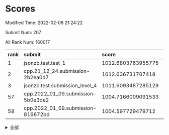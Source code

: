 # Scores

Modified Time: 2022-02-08 21:24:22

Submit Num: 207

All Rank Num: 160017

| rank |               submit               |       score        |       sigma        | pk_num |
| :--- | :--------------------------------- | :----------------- | :----------------- | :----- |
| 1    | jsonzb.test.test_1                 | 1012.6803763955775 | 0.7996740258494647 | 3092   |
| 2    | cpp.21_12_24.submission-2b2ea0d7   | 1012.636731707418  | 0.7902187948319008 | 3090   |
| 3    | jsonzb.test.submission_level_4     | 1011.6093487285129 | 0.7981523811453157 | 3098   |
| 57   | cpp.2022_01_09.submission-5b0e3de2 | 1004.7166009091533 | 0.7241513936935154 | 3092   |
| 58   | cpp.2022_01_09.submission-816672bd | 1004.597729479712  | 0.7262896363796777 | 3094   |


<details>
<summary>全部</summary>

| rank |                 submit                 |       score        |       sigma        | pk_num |
| :--- | :------------------------------------- | :----------------- | :----------------- | :----- |
| 1    | jsonzb.test.test_1                     | 1012.6803763955775 | 0.7996740258494647 | 3092   |
| 2    | cpp.21_12_24.submission-2b2ea0d7       | 1012.636731707418  | 0.7902187948319008 | 3090   |
| 3    | jsonzb.test.submission_level_4         | 1011.6093487285129 | 0.7981523811453157 | 3098   |
| 4    | gobigger.level_3.submission_level_3_18 | 1011.4701584371328 | 0.7893000745628175 | 3091   |
| 5    | gobigger.level_3.submission_level_3_43 | 1011.0229848283187 | 0.7681599127641526 | 3092   |
| 6    | gobigger.level_3.submission_level_3_13 | 1010.9963987694291 | 0.7882518892154778 | 3092   |
| 7    | gobigger.level_3.submission_level_3_14 | 1010.9717688019206 | 0.7692579082557013 | 3091   |
| 8    | gobigger.level_3.submission_level_3_22 | 1010.9433895564345 | 0.7673335824640286 | 3090   |
| 9    | gobigger.level_3.submission_level_3_30 | 1010.8952794415388 | 0.770231071006638  | 3095   |
| 10   | gobigger.level_3.submission_level_3_17 | 1010.8025498966895 | 0.7790640902214293 | 3093   |
| 11   | gobigger.level_3.submission_level_3_46 | 1010.7473111352525 | 0.7562889192947776 | 3096   |
| 12   | gobigger.level_3.submission_level_3_24 | 1010.7400516371731 | 0.7522689435287638 | 3090   |
| 13   | gobigger.level_3.submission_level_3_6  | 1010.6531215875082 | 0.8003505365437227 | 3095   |
| 14   | gobigger.level_3.submission_level_3_19 | 1010.5669318889658 | 0.7545542238459183 | 3089   |
| 15   | gobigger.level_3.submission_level_3_33 | 1010.5458959686493 | 0.769640620547757  | 3099   |
| 16   | gobigger.level_3.submission_level_3_25 | 1010.5179901909183 | 0.7597087583795162 | 3096   |
| 17   | gobigger.level_3.submission_level_3_5  | 1010.4708646339728 | 0.757905287748916  | 3098   |
| 18   | gobigger.level_3.submission_level_3_48 | 1010.3558130766074 | 0.7573911576188939 | 3090   |
| 19   | gobigger.level_3.submission_level_3_35 | 1010.349311886081  | 0.75250723207182   | 3089   |
| 20   | gobigger.level_3.submission_level_3_47 | 1010.3442428778187 | 0.7781357799471117 | 3095   |
| 21   | gobigger.level_3.submission_level_3_38 | 1010.3361845601477 | 0.7702000040058583 | 3092   |
| 22   | gobigger.level_3.submission_level_3_44 | 1010.3312412817412 | 0.7535788871916957 | 3096   |
| 23   | gobigger.level_3.submission_level_3_28 | 1010.3199933010267 | 0.7672841460571062 | 3095   |
| 24   | gobigger.level_3.submission_level_3_3  | 1010.2395643949965 | 0.7429077844649694 | 3089   |
| 25   | gobigger.level_3.submission_level_3_40 | 1010.1469679868104 | 0.7503242096567112 | 3094   |
| 26   | gobigger.level_3.submission_level_3_27 | 1010.1231523711464 | 0.7698911541359523 | 3094   |
| 27   | gobigger.level_3.submission_level_3_11 | 1010.0923676136082 | 0.761834237544885  | 3091   |
| 28   | gobigger.level_3.submission_level_3_26 | 1010.0258748326969 | 0.7639058605443005 | 3092   |
| 29   | gobigger.level_3.submission_level_3_39 | 1009.9568506802112 | 0.7480861448381718 | 3096   |
| 30   | gobigger.level_3.submission_level_3_15 | 1009.9482266589288 | 0.7508337936009043 | 3090   |
| 31   | gobigger.level_3.submission_level_3_16 | 1009.9215859751932 | 0.732136397674175  | 3094   |
| 32   | gobigger.level_3.submission_level_3_32 | 1009.8955747437077 | 0.7508437616219146 | 3093   |
| 33   | gobigger.level_3.submission_level_3_2  | 1009.893692716079  | 0.7578787162905077 | 3092   |
| 34   | gobigger.level_3.submission_level_3_7  | 1009.8259069658773 | 0.7541906055565963 | 3095   |
| 35   | gobigger.level_3.submission_level_3_9  | 1009.8241386575645 | 0.7604533691211304 | 3098   |
| 36   | gobigger.level_3.submission_level_3_31 | 1009.662918649156  | 0.7727935244099025 | 3089   |
| 37   | gobigger.level_3.submission_level_3_4  | 1009.6616172946609 | 0.7599685728240761 | 3094   |
| 38   | gobigger.level_3.submission_level_3_10 | 1009.6163880360721 | 0.7479790509707754 | 3093   |
| 39   | gobigger.level_3.submission_level_3_29 | 1009.5189648255997 | 0.7480893328688601 | 3091   |
| 40   | gobigger.level_3.submission_level_3_23 | 1009.4642379258385 | 0.7666304201310836 | 3093   |
| 41   | gobigger.level_3.submission_level_3_1  | 1009.4343770121826 | 0.773617966034054  | 3088   |
| 42   | gobigger.level_3.submission_level_3_42 | 1009.3419274072857 | 0.7324312842056206 | 3093   |
| 43   | gobigger.level_3.submission_level_3_36 | 1009.3281388513195 | 0.7582456389785175 | 3088   |
| 44   | gobigger.level_3.submission_level_3_20 | 1009.2963537592811 | 0.7436217794004855 | 3088   |
| 45   | gobigger.level_3.submission_level_3_45 | 1009.26407267331   | 0.7514408324025494 | 3086   |
| 46   | gobigger.level_3.submission_level_3_12 | 1009.2484041056154 | 0.7471099003126035 | 3094   |
| 47   | gobigger.level_3.submission_level_3_0  | 1009.2261893980126 | 0.7517533301806448 | 3090   |
| 48   | gobigger.level_3.submission_level_3_8  | 1008.9300851706877 | 0.7482268233670858 | 3094   |
| 49   | gobigger.level_3.submission_level_3_41 | 1008.8319723316966 | 0.7399457396532092 | 3087   |
| 50   | gobigger.level_3.submission_level_3_34 | 1008.8223476264758 | 0.7403281830016928 | 3091   |
| 51   | gobigger.level_3.submission_level_3_49 | 1008.4045954593956 | 0.7568004533519348 | 3091   |
| 52   | gobigger.level_3.submission_level_3_37 | 1007.9613888735225 | 0.7461212825994451 | 3092   |
| 53   | gobigger.level_3.submission_level_3_21 | 1007.7103060913762 | 0.7354303520837119 | 3086   |
| 54   | gobigger.level_1.submission_level_1_30 | 1005.3124620446122 | 0.7240361357857157 | 3094   |
| 55   | gobigger.level_1.submission_level_1_38 | 1005.1519250704091 | 0.7246715048619228 | 3098   |
| 56   | gobigger.level_1.submission_level_1_6  | 1004.9550327620301 | 0.7190610493664502 | 3094   |
| 57   | cpp.2022_01_09.submission-5b0e3de2     | 1004.7166009091533 | 0.7241513936935154 | 3092   |
| 58   | cpp.2022_01_09.submission-816672bd     | 1004.597729479712  | 0.7262896363796777 | 3094   |
| 59   | gobigger.level_1.submission_level_1_23 | 1004.5568043305087 | 0.7361808198245876 | 3092   |
| 60   | gobigger.level_1.submission_level_1_41 | 1004.4583861848986 | 0.7098602494348242 | 3093   |
| 61   | gobigger.level_1.submission_level_1_8  | 1004.3901630269245 | 0.7060510253742982 | 3089   |
| 62   | gobigger.level_1.submission_level_1_39 | 1004.1735555860496 | 0.7150536370405033 | 3095   |
| 63   | gobigger.level_1.submission_level_1_24 | 1004.1697632335524 | 0.7148166461214791 | 3089   |
| 64   | gobigger.level_1.submission_level_1_37 | 1004.152268153867  | 0.701654743695259  | 3093   |
| 65   | gobigger.level_1.submission_level_1_28 | 1003.9314272420678 | 0.7306343581150686 | 3093   |
| 66   | gobigger.level_1.submission_level_1_18 | 1003.9251149020778 | 0.721966690184141  | 3092   |
| 67   | gobigger.level_1.submission_level_1_22 | 1003.9197195498992 | 0.7349402285113197 | 3091   |
| 68   | gobigger.level_1.submission_level_1_0  | 1003.8537782502416 | 0.7024745803351783 | 3090   |
| 69   | gobigger.level_1.submission_level_1_35 | 1003.6761729127842 | 0.7153247818152623 | 3092   |
| 70   | gobigger.level_1.submission_level_1_9  | 1003.573826876448  | 0.7105916518259076 | 3091   |
| 71   | gobigger.level_1.submission_level_1_31 | 1003.5112198235438 | 0.7116221006169137 | 3091   |
| 72   | gobigger.level_1.submission_level_1_5  | 1003.4755338873448 | 0.7185690959325998 | 3088   |
| 73   | gobigger.level_1.submission_level_1_11 | 1003.4725752757284 | 0.7255416397673848 | 3086   |
| 74   | gobigger.level_1.submission_level_1_19 | 1003.4051850993382 | 0.7143516781634328 | 3093   |
| 75   | gobigger.level_1.submission_level_1_34 | 1003.3844318388777 | 0.7094925727914063 | 3091   |
| 76   | gobigger.level_1.submission_level_1_26 | 1003.2910863697218 | 0.7221579157367376 | 3093   |
| 77   | gobigger.level_1.submission_level_1_33 | 1003.2623884273127 | 0.7040921526649009 | 3095   |
| 78   | gobigger.level_1.submission_level_1_16 | 1003.18025786721   | 0.722241558751995  | 3093   |
| 79   | gobigger.level_1.submission_level_1_48 | 1003.1552438729747 | 0.7106766477932063 | 3095   |
| 80   | gobigger.level_1.submission_level_1_49 | 1003.1508685594602 | 0.7168260563102571 | 3098   |
| 81   | gobigger.level_1.submission_level_1_4  | 1003.1168689321438 | 0.7141438770232374 | 3092   |
| 82   | gobigger.level_1.submission_level_1_42 | 1003.0402696458201 | 0.7110638900418117 | 3092   |
| 83   | gobigger.level_1.submission_level_1_13 | 1003.0187915935261 | 0.7245643994500824 | 3094   |
| 84   | gobigger.level_1.submission_level_1_32 | 1003.0075996469299 | 0.7203714240066135 | 3100   |
| 85   | gobigger.level_1.submission_level_1_45 | 1002.9596462672068 | 0.7215364303357062 | 3092   |
| 86   | gobigger.level_1.submission_level_1_47 | 1002.9169592113158 | 0.7129938277568337 | 3095   |
| 87   | gobigger.level_1.submission_level_1_1  | 1002.860062779773  | 0.7121398955796391 | 3091   |
| 88   | gobigger.level_1.submission_level_1_36 | 1002.8552519427242 | 0.7210177699173251 | 3090   |
| 89   | gobigger.level_1.submission_level_1_17 | 1002.8064347265233 | 0.711679432150547  | 3090   |
| 90   | gobigger.level_1.submission_level_1_10 | 1002.7992806179637 | 0.7141357395599802 | 3088   |
| 91   | gobigger.level_1.submission_level_1_7  | 1002.7756277324057 | 0.7124447941972778 | 3091   |
| 92   | gobigger.level_1.submission_level_1_21 | 1002.7114376432561 | 0.7124680884341295 | 3093   |
| 93   | gobigger.level_1.submission_level_1_25 | 1002.6980646256496 | 0.7104405320872248 | 3093   |
| 94   | gobigger.level_1.submission_level_1_20 | 1002.6694164351044 | 0.7168296540564567 | 3092   |
| 95   | gobigger.level_1.submission_level_1_14 | 1002.6254875005741 | 0.7212604368987613 | 3099   |
| 96   | gobigger.level_1.submission_level_1_15 | 1002.539847214506  | 0.706577630660234  | 3094   |
| 97   | gobigger.level_1.submission_level_1_29 | 1002.4889974155236 | 0.717004656845122  | 3094   |
| 98   | gobigger.level_1.submission_level_1_12 | 1002.4847133185431 | 0.7146136812805111 | 3090   |
| 99   | gobigger.level_1.submission_level_1_43 | 1002.479469299866  | 0.7193748889847558 | 3091   |
| 100  | gobigger.level_1.submission_level_1_2  | 1002.385112273632  | 0.716308084224279  | 3091   |
| 101  | gobigger.level_1.submission_level_1_46 | 1002.2898811184668 | 0.7211021190279762 | 3090   |
| 102  | gobigger.level_1.submission_level_1_40 | 1002.165296046986  | 0.723208110703515  | 3096   |
| 103  | gobigger.level_1.submission_level_1_3  | 1001.9999797448424 | 0.7169126868243944 | 3093   |
| 104  | gobigger.level_1.submission_level_1_27 | 1001.9894037462897 | 0.700100306588328  | 3093   |
| 105  | gobigger.level_1.submission_level_1_44 | 1001.5711489564162 | 0.7141364672924376 | 3097   |
| 106  | gobigger.random.submission_random_43   | 997.6172518365487  | 0.7144014505833512 | 3093   |
| 107  | gobigger.random.submission_random_29   | 997.5925083664131  | 0.6986071291923    | 3089   |
| 108  | gobigger.random.submission_random_48   | 997.0833635294035  | 0.7153637921389882 | 3093   |
| 109  | gobigger.random.submission_random_46   | 996.88282202925    | 0.7095942467793881 | 3093   |
| 110  | gobigger.random.submission_random_23   | 996.780695761448   | 0.7143675369815268 | 3087   |
| 111  | gobigger.random.submission_random_14   | 996.7680545932361  | 0.6958097107837208 | 3089   |
| 112  | gobigger.random.submission_random_38   | 996.6256124606708  | 0.7180903336563655 | 3091   |
| 113  | gobigger.random.submission_random_19   | 996.5788159253207  | 0.7119539830748277 | 3092   |
| 114  | gobigger.random.submission_random_36   | 996.4780837978828  | 0.7225118643022931 | 3095   |
| 115  | gobigger.random.submission_random_0    | 996.4256365216079  | 0.7128346014599524 | 3090   |
| 116  | gobigger.random.submission_random_35   | 996.3953812179732  | 0.7133310385459021 | 3093   |
| 117  | gobigger.random.submission_random_30   | 996.3635523590382  | 0.7039319377667578 | 3091   |
| 118  | gobigger.random.submission_random_28   | 996.2787537487172  | 0.7142076519974064 | 3090   |
| 119  | gobigger.random.submission_random_27   | 996.2361176316373  | 0.7055849586108575 | 3094   |
| 120  | gobigger.random.submission_random_2    | 996.2330204904905  | 0.7206651488418818 | 3098   |
| 121  | gobigger.random.submission_random_42   | 996.1948868615169  | 0.7184036782407286 | 3091   |
| 122  | gobigger.random.submission_random_45   | 996.1940108504173  | 0.7036642178083149 | 3088   |
| 123  | gobigger.random.submission_random_26   | 996.1393504960787  | 0.7125648932386465 | 3091   |
| 124  | gobigger.random.submission_random_44   | 996.1292164374371  | 0.7024579910902025 | 3089   |
| 125  | gobigger.random.submission_random_4    | 996.111471406849   | 0.7143488345967596 | 3093   |
| 126  | gobigger.random.submission_random_21   | 996.0718017581739  | 0.7005273339181557 | 3088   |
| 127  | gobigger.random.submission_random_22   | 996.060573348724   | 0.7167639573830121 | 3094   |
| 128  | gobigger.random.submission_random_39   | 996.0325349906341  | 0.7217220968151455 | 3089   |
| 129  | gobigger.random.submission_random_49   | 995.9824985577687  | 0.7062583656106273 | 3097   |
| 130  | gobigger.random.submission_random_41   | 995.8076650471155  | 0.7053042661072335 | 3085   |
| 131  | gobigger.random.submission_random_3    | 995.7871704098958  | 0.7124083234104398 | 3089   |
| 132  | gobigger.random.submission_random_31   | 995.7563045049752  | 0.7011993900573414 | 3092   |
| 133  | gobigger.random.submission_random_15   | 995.6590568264129  | 0.7132092226464857 | 3090   |
| 134  | gobigger.random.submission_random_37   | 995.6546568041799  | 0.7080963711894821 | 3092   |
| 135  | gobigger.random.submission_random_11   | 995.6406319134071  | 0.7295124039425296 | 3094   |
| 136  | gobigger.random.submission_random_47   | 995.579329956796   | 0.7100080758780299 | 3086   |
| 137  | gobigger.random.submission_random_33   | 995.5566030831526  | 0.7046757918262355 | 3092   |
| 138  | gobigger.random.submission_random_10   | 995.5439502696117  | 0.7176611013646524 | 3087   |
| 139  | gobigger.random.submission_random_40   | 995.5361200385464  | 0.7201958235857738 | 3089   |
| 140  | gobigger.random.submission_random_6    | 995.4843510401555  | 0.719232819393834  | 3099   |
| 141  | gobigger.random.submission_random_18   | 995.4721755499265  | 0.7063209207303147 | 3091   |
| 142  | gobigger.random.submission_random_9    | 995.4435200254567  | 0.7158142189019834 | 3096   |
| 143  | gobigger.random.submission_random_17   | 995.4372112281645  | 0.71667205596505   | 3092   |
| 144  | gobigger.random.submission_random_25   | 995.412576088962   | 0.7082693556643195 | 3096   |
| 145  | gobigger.random.submission_random_12   | 995.3939210017386  | 0.7151066460393027 | 3097   |
| 146  | gobigger.random.submission_random_8    | 995.2529505315567  | 0.728087389858018  | 3091   |
| 147  | gobigger.random.submission_random_34   | 995.1921695233589  | 0.7292339684539886 | 3091   |
| 148  | gobigger.random.submission_random_1    | 994.9659982296604  | 0.7143592911009915 | 3092   |
| 149  | gobigger.random.submission_random_5    | 994.9515382318343  | 0.7118602005240157 | 3090   |
| 150  | gobigger.random.submission_random_24   | 994.9220750835118  | 0.7113483577767029 | 3094   |
| 151  | gobigger.random.submission_random_13   | 994.8788516295054  | 0.7127971788628616 | 3092   |
| 152  | gobigger.random.submission_random_20   | 994.8597415807425  | 0.7194588786011076 | 3088   |
| 153  | gobigger.random.submission_random_32   | 994.4287236271009  | 0.721886139185406  | 3091   |
| 154  | gobigger.random.submission_random_7    | 994.4175751780465  | 0.7255629042049259 | 3095   |
| 155  | gobigger.random.submission_random_16   | 994.2266705975204  | 0.7273812559045    | 3092   |
| 156  | gobigger.level_2.submission_level_2_8  | 994.1331941790646  | 0.720204901048439  | 3098   |
| 157  | gobigger.level_2.submission_level_2_26 | 993.8739654768164  | 0.7353050302097784 | 3091   |
| 158  | gobigger.level_2.submission_level_2_12 | 993.7803870853747  | 0.7566658011795762 | 3094   |
| 159  | gobigger.level_2.submission_level_2_42 | 993.7692983171361  | 0.7308113378239273 | 3094   |
| 160  | gobigger.level_2.submission_level_2_49 | 993.7316358523273  | 0.7360746811544535 | 3090   |
| 161  | gobigger.level_2.submission_level_2_32 | 993.6991197052926  | 0.72781745858402   | 3091   |
| 162  | gobigger.level_2.submission_level_2_20 | 993.5744019712643  | 0.7322123988554339 | 3087   |
| 163  | gobigger.level_2.submission_level_2_14 | 993.3593964666308  | 0.7426341204208923 | 3096   |
| 164  | gobigger.level_2.submission_level_2_19 | 993.2887962875079  | 0.7446290113804033 | 3095   |
| 165  | gobigger.level_2.submission_level_2_11 | 993.2589853392593  | 0.7422953966879409 | 3089   |
| 166  | gobigger.level_2.submission_level_2_22 | 993.1567797750508  | 0.7596974244572443 | 3094   |
| 167  | gobigger.level_2.submission_level_2_23 | 993.0328060748451  | 0.7407870895399187 | 3098   |
| 168  | gobigger.level_2.submission_level_2_6  | 993.0203932310211  | 0.7288877376051003 | 3090   |
| 169  | gobigger.level_2.submission_level_2_0  | 993.0167055199623  | 0.727634953207466  | 3095   |
| 170  | gobigger.level_2.submission_level_2_29 | 992.8498922701123  | 0.7478652561259163 | 3093   |
| 171  | gobigger.level_2.submission_level_2_7  | 992.8091581515005  | 0.7379113874283786 | 3092   |
| 172  | gobigger.level_2.submission_level_2_31 | 992.7149857654117  | 0.7636453593599195 | 3096   |
| 173  | gobigger.level_2.submission_level_2_33 | 992.6821984454855  | 0.7284600330301807 | 3090   |
| 174  | gobigger.level_2.submission_level_2_37 | 992.6440883675914  | 0.7378964414436978 | 3092   |
| 175  | gobigger.level_2.submission_level_2_5  | 992.5031450059373  | 0.7218533722602148 | 3090   |
| 176  | gobigger.level_2.submission_level_2_46 | 992.4986432459442  | 0.7398285504080259 | 3086   |
| 177  | gobigger.level_2.submission_level_2_30 | 992.4355048667111  | 0.7404815227968231 | 3093   |
| 178  | gobigger.level_2.submission_level_2_38 | 992.3172695250144  | 0.7445494863269431 | 3088   |
| 179  | gobigger.level_2.submission_level_2_40 | 992.312329993293   | 0.736316056124408  | 3088   |
| 180  | gobigger.level_2.submission_level_2_17 | 992.2758911582778  | 0.7438775088826863 | 3092   |
| 181  | gobigger.level_2.submission_level_2_24 | 992.2256189597175  | 0.744518312733951  | 3097   |
| 182  | gobigger.level_2.submission_level_2_35 | 991.8963679006862  | 0.7602478496395684 | 3095   |
| 183  | gobigger.level_2.submission_level_2_45 | 991.8325001389125  | 0.743115292513112  | 3096   |
| 184  | gobigger.level_2.submission_level_2_36 | 991.723305009275   | 0.7309634581841208 | 3093   |
| 185  | gobigger.level_2.submission_level_2_9  | 991.6036575926086  | 0.763536903286793  | 3088   |
| 186  | gobigger.level_2.submission_level_2_13 | 991.5946401329776  | 0.7518375447889893 | 3099   |
| 187  | gobigger.level_2.submission_level_2_18 | 991.5659283940597  | 0.7538439267576585 | 3097   |
| 188  | gobigger.level_2.submission_level_2_34 | 991.5615381125266  | 0.741491037874417  | 3092   |
| 189  | gobigger.level_2.submission_level_2_16 | 991.4977261694887  | 0.7390763029182591 | 3086   |
| 190  | gobigger.level_2.submission_level_2_27 | 991.3761758260988  | 0.7805917175725753 | 3092   |
| 191  | gobigger.level_2.submission_level_2_41 | 991.3743858523837  | 0.7620116775916538 | 3093   |
| 192  | gobigger.level_2.submission_level_2_1  | 991.3606064533525  | 0.7454552414059038 | 3093   |
| 193  | gobigger.level_2.submission_level_2_28 | 991.3077075787786  | 0.7312501298187132 | 3088   |
| 194  | gobigger.level_2.submission_level_2_39 | 991.3074519406507  | 0.7433259661349391 | 3092   |
| 195  | gobigger.level_2.submission_level_2_25 | 991.2982812739322  | 0.7558662329422035 | 3088   |
| 196  | gobigger.level_2.submission_level_2_3  | 991.2126989561342  | 0.7514269492177464 | 3092   |
| 197  | gobigger.level_2.submission_level_2_10 | 991.194601159399   | 0.7517609744909296 | 3091   |
| 198  | gobigger.level_2.submission_level_2_44 | 991.1726978608631  | 0.756469830808646  | 3089   |
| 199  | gobigger.level_2.submission_level_2_47 | 990.7926333513692  | 0.7582593936480342 | 3090   |
| 200  | gobigger.level_2.submission_level_2_4  | 990.7756340585471  | 0.7648051977688763 | 3089   |
| 201  | gobigger.level_2.submission_level_2_21 | 990.7725830741987  | 0.7787438730858979 | 3090   |
| 202  | gobigger.level_2.submission_level_2_15 | 990.6616532524275  | 0.759564981520783  | 3091   |
| 203  | gobigger.level_2.submission_level_2_43 | 990.3514724957068  | 0.7869410085662726 | 3094   |
| 204  | gobigger.level_2.submission_level_2_48 | 990.1814743727499  | 0.7714341858545735 | 3089   |
| 205  | gobigger.level_2.submission_level_2_2  | 989.7440786627534  | 0.7611056047683602 | 3095   |
| 206  | gobigger.none.submission_none_0        | 978.1430557636887  | 1.3250503948060226 | 3091   |
| 207  | gobigger.none.submission_none_1        | 975.2629411306701  | 1.5341733414404568 | 3092   |

</details>